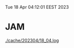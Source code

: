 Tue 18 Apr 04:12:01 EEST 2023
# JAM
<a href='./cache/202304/18_04.log'>./cache/202304/18_04.log</a>
